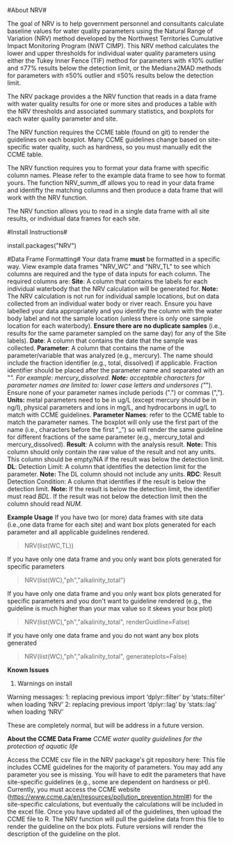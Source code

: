 #About NRV#

The goal of NRV is to help government personnel and consultants calculate baseline values for water quality parameters using the Natural Range of Variation (NRV) method developed by the Northwest Territories Cumulative Impact Monitoring Program (NWT CIMP). This NRV method calculates the lower and upper thresholds for individual water quality parameters using either the Tukey Inner Fence (TIF) method for parameters with ≤10% outlier and ≤77% results below the detection limit, or the Median±2MAD methods for parameters with ≤50% outlier and ≤50% results below the detection limit. 

The NRV package provides a the NRV function that reads in a data frame with water quality results for one or more sites and produces a table with the NRV thresholds and associated summary statistics, and boxplots for each water quality parameter and site. 

The NRV function requires the CCME table (found on git) to render the guidelines on each boxplot. Many CCME guidelines change based on site-specific water quality, such as hardness, so you must manually edit the CCME table. 

The NRV function requires you to format your data frame with specific column names. Please refer to the example data frame to see how to format yours. The function NRV_summ_df allows you to read in your data frame and identifty the matching columns and then produce a data frame that will work with the NRV function. 

The NRV function allows you to read in a single data frame with all site results, or individual data frames for each site. 


#Install Instructions#

install.packages("NRV")

#Data Frame Formatting#
Your data frame **must** be formatted in a specific way. View example data frames "NRV_WC" and "NRV_TL" to see which columns are required and the type of data inputs for each column. The required columns are:
**Site**: A column that contains the labels for each individual waterbody that the NRV calculation will be generated for. **Note:** The NRV calculation is not run for individual sample locations, but on data collected from an individual water body or river reach. Ensure you have labelled your data appropriately and you identify the column with the water body label and not the sample location (unless there is only one sample location for each waterbody). **Ensure there are no duplicate samples** (i.e., results for the same parameter sampled on the same day) for any of the Site labels).
**Date**: A column that contains the date that the sample was collected.
**Parameter**: A column that contains the name of the parameter/variable that was analyzed (e.g., mercury). The name should include the fraction identifier (e.g., total, dissolved) if applicable. Fraction identifier should be placed after the parameter name and separated with an "_". For example: mercury_dissolved. **Note:** acceptable characters for parameter names are limited to: lower case letters and undersores ("_"). Ensure none of your parameter names include periods (".") or commas (","). **Units:** metal parameters need to be in ug/L (except mercury should be in ng/l), physical parameters and ions in mg/L, and hydrocarbons in ug/L to match with CCME guidelines. **Parameter Names**: refer to the CCME table to match the parameter names. The boxplot will only use the first part of the name (i.e., characters before the first "_") so will render the same guideline for different fractions of the same parameter (e.g., mercury_total and mercury_dissolved).
**Result**: A column with the analysis result. **Note:** This column should only contain the raw value of the result and not any units. This column should be empty/NA if the result was below the detection limit. 
**DL**: Detection Limit: A column that identifies the detection limit for the parameter. **Note:** The DL column should not include any units.
**RDC**: Result Detection Condition: A column that identifies if the result is below the detection limit. **Note:** If the result is below the detection limit, the identifier must read *BDL*. If the result was not below the detection limit then the column should  read *NUM*.


**Example Usage**
If you have two (or more) data frames with site data (i.e.,one data frame for each site) and want box plots generated for each parameter and all applicable guidelines rendered.
> NRV(list(WC,TL))

If you have only one data frame and you only want box plots generated for specific parameters
> NRV(list(WC),"ph","alkalinity_total")

If you have only one data frame and you only want box plots generated for specific parameters and you don't want to guideline rendered (e.g., the guideline is much higher than your max value so it skews your box plot)
> NRV(list(WC),"ph","alkalinity_total", renderGuidline=False)

If you have only one data frame and you do not want any box plots generated
> NRV(list(WC),"ph","alkalinity_total", generateplots=False)

**Known Issues**
1. Warnings on install

Warning messages:
1: replacing previous import ‘dplyr::filter’ by ‘stats::filter’ when loading ‘NRV’ 
2: replacing previous import ‘dplyr::lag’ by ‘stats::lag’ when loading ‘NRV’ 

These are completely normal, but will be address in a future version.

**About the CCME Data Frame**
*CCME water quality guidelines for the protection of aquatic life*

Access the CCME csv file in the NRV package's git repository here:
This file includes CCME guidelines for the majority of parameters. You may add any parameter you see is missing. You will have to edit the parameters that have site-specific guidelines (e.g., some are dependent on hardness or pH). Currently, you must access the CCME website (https://www.ccme.ca/en/resources/pollution_prevention.html#) for the site-specific calculations, but eventually the calculations will be included in the excel file. Once you have updated all of the guidelines, then upload the CCME file to R. The NRV function will pull the guideline data from this file to render the guideline on the box plots. Future versions will render the description of the guideline on the plot.


